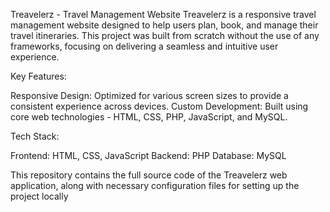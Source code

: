 Treavelerz - Travel Management Website
Treavelerz is a responsive travel management website designed to help users plan, book, and manage their travel itineraries. This project was built from scratch without the use of any frameworks, focusing on delivering a seamless and intuitive user experience.



Key Features:

Responsive Design: Optimized for various screen sizes to provide a consistent experience across devices.
Custom Development: Built using core web technologies - HTML, CSS, PHP, JavaScript, and MySQL.



Tech Stack:

Frontend: HTML, CSS, JavaScript
Backend: PHP
Database: MySQL


This repository contains the full source code of the Treavelerz web application, along with necessary configuration files for setting up the project locally
